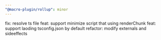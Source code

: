 ```yaml
---
"@macro-plugin/rollup": minor
---
```


fix: resolve ts file
feat: support minimize script that using renderChunk
feat: support laoding tsconfig.json by default
refactor: modify externals and sideeffects